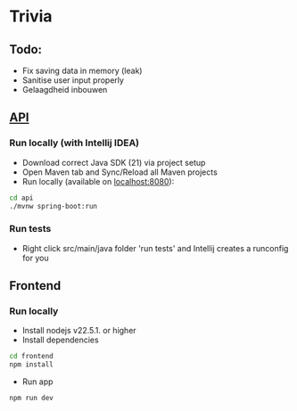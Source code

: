 # Trivia

## Todo:
- Fix saving data in memory (leak)
- Sanitise user input properly
- Gelaagdheid inbouwen

## [API](./api)

### Run locally (with Intellij IDEA)

- Download correct Java SDK (21) via project setup
- Open Maven tab and Sync/Reload all Maven projects
- Run locally (available on [localhost:8080](localhost:8080)):
```bash
cd api
./mvnw spring-boot:run
```

### Run tests

- Right click src/main/java folder 'run tests' and Intellij creates a runconfig for you


## Frontend

### Run locally

- Install nodejs v22.5.1. or higher
- Install dependencies
```bash
cd frontend
npm install
```
- Run app
```bash
npm run dev 
```